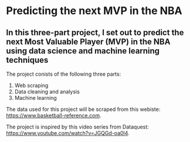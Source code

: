 # Predicting the next MVP in the NBA
## In this three-part project, I set out to predict the next Most Valuable Player (MVP) in the NBA using data science and machine learning techniques

The project conists of the following three parts:

1. Web scraping
2. Data cleaning and analysis
3. Machine learning

The data used for this project will be scraped from this webiste: https://www.basketball-reference.com.

The project is inspired by this video series from Dataquest: https://www.youtube.com/watch?v=JGQGd-oa0l4. 
